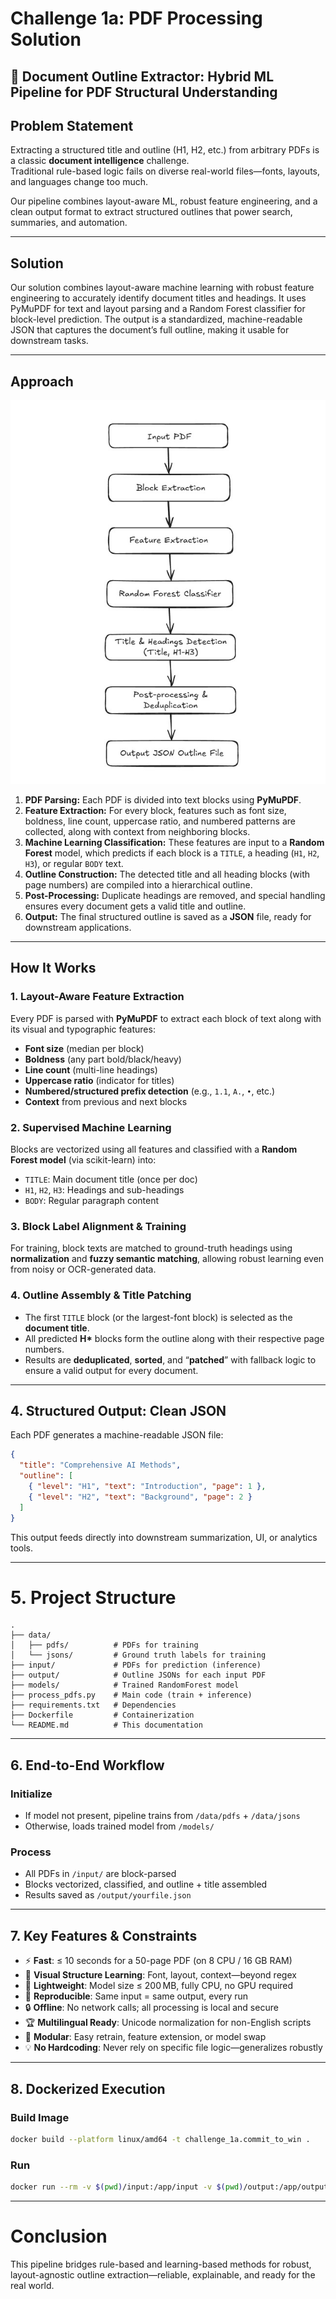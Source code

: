# Challenge 1a: PDF Processing Solution

## 📄 Document Outline Extractor: Hybrid ML Pipeline for PDF Structural Understanding

## Problem Statement
Extracting a structured title and outline (H1, H2, etc.) from arbitrary PDFs is a classic **document intelligence** challenge.  
Traditional rule-based logic fails on diverse real-world files—fonts, layouts, and languages change too much.

Our pipeline combines layout-aware ML, robust feature engineering, and a clean output format to extract structured outlines that power search, summaries, and automation.

---

## Solution
Our solution combines layout-aware machine learning with robust feature engineering to accurately identify document titles and headings. It uses PyMuPDF for text and layout parsing and a Random Forest classifier for block-level prediction. The output is a standardized, machine-readable JSON that captures the document’s full outline, making it usable for downstream tasks.

---

## Approach

![Approach Diagram](assets/approch.jpg)


1. **PDF Parsing:** Each PDF is divided into text blocks using **PyMuPDF**.
2. **Feature Extraction:** For every block, features such as font size, boldness, line count, uppercase ratio, and numbered patterns are collected, along with context from neighboring blocks.
3. **Machine Learning Classification:** These features are input to a **Random Forest** model, which predicts if each block is a `TITLE`, a heading (`H1`, `H2`, `H3`), or regular `BODY` text.
4. **Outline Construction:** The detected title and all heading blocks (with page numbers) are compiled into a hierarchical outline.
5. **Post-Processing:** Duplicate headings are removed, and special handling ensures every document gets a valid title and outline.
6. **Output:** The final structured outline is saved as a **JSON** file, ready for downstream applications.

---

## How It Works

### 1. Layout-Aware Feature Extraction
Every PDF is parsed with **PyMuPDF** to extract each block of text along with its visual and typographic features:
- **Font size** (median per block)
- **Boldness** (any part bold/black/heavy)
- **Line count** (multi-line headings)
- **Uppercase ratio** (indicator for titles)
- **Numbered/structured prefix detection** (e.g., `1.1`, `A.`, `•`, etc.)
- **Context** from previous and next blocks

### 2. Supervised Machine Learning
Blocks are vectorized using all features and classified with a **Random Forest model** (via scikit-learn) into:
- `TITLE`: Main document title (once per doc)
- `H1`, `H2`, `H3`: Headings and sub-headings
- `BODY`: Regular paragraph content

### 3. Block Label Alignment & Training
For training, block texts are matched to ground-truth headings using **normalization** and **fuzzy semantic matching**, allowing robust learning even from noisy or OCR-generated data.

### 4. Outline Assembly & Title Patching
- The first `TITLE` block (or the largest-font block) is selected as the **document title**.
- All predicted **H\*** blocks form the outline along with their respective page numbers.
- Results are **deduplicated**, **sorted**, and “**patched**” with fallback logic to ensure a valid output for every document.

---

## 4. Structured Output: Clean JSON
Each PDF generates a machine-readable JSON file:

```json
{
  "title": "Comprehensive AI Methods",
  "outline": [
    { "level": "H1", "text": "Introduction", "page": 1 },
    { "level": "H2", "text": "Background", "page": 2 }
  ]
}
```
This output feeds directly into downstream summarization, UI, or analytics tools.

---

# 5. Project Structure
```
.
├── data/
│   ├── pdfs/          # PDFs for training
│   └── jsons/         # Ground truth labels for training
├── input/             # PDFs for prediction (inference)
├── output/            # Outline JSONs for each input PDF
├── models/            # Trained RandomForest model
├── process_pdfs.py    # Main code (train + inference)
├── requirements.txt   # Dependencies
├── Dockerfile         # Containerization
└── README.md          # This documentation
```

---

## 6. End-to-End Workflow

### Initialize
- If model not present, pipeline trains from `/data/pdfs` + `/data/jsons`
- Otherwise, loads trained model from `/models/`

### Process
- All PDFs in `/input/` are block-parsed
- Blocks vectorized, classified, and outline + title assembled
- Results saved as `/output/yourfile.json`

---

## 7. Key Features & Constraints
- ⚡ **Fast**: ≤ 10 seconds for a 50-page PDF (on 8 CPU / 16 GB RAM)
- 🧠 **Visual Structure Learning**: Font, layout, context—beyond regex
- 🚀 **Lightweight**: Model size ≤ 200 MB, fully CPU, no GPU required
- 🔁 **Reproducible**: Same input = same output, every run
- 🔒 **Offline**: No network calls; all processing is local and secure
- 🏆 **Multilingual Ready**: Unicode normalization for non-English scripts
- 🧩 **Modular**: Easy retrain, feature extension, or model swap
- 💡 **No Hardcoding**: Never rely on specific file logic—generalizes robustly

---

## 8. Dockerized Execution

### Build Image
```bash
docker build --platform linux/amd64 -t challenge_1a.commit_to_win .
```
### Run 
```bash
docker run --rm -v $(pwd)/input:/app/input -v $(pwd)/output:/app/output --network none challenge_1a.commit_to_win
```

---

# Conclusion
This pipeline bridges rule-based and learning-based methods for robust, layout-agnostic outline extraction—reliable, explainable, and ready for the real world.
